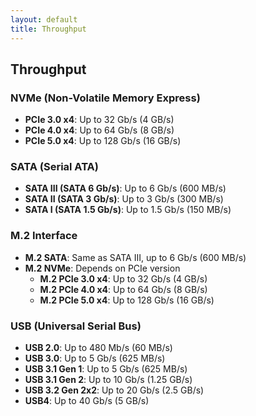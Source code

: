 ```yaml
---
layout: default
title: Throughput
---
```


## Throughput

### NVMe (Non-Volatile Memory Express)
- **PCIe 3.0 x4**: Up to 32 Gb/s (4 GB/s)
- **PCIe 4.0 x4**: Up to 64 Gb/s (8 GB/s)
- **PCIe 5.0 x4**: Up to 128 Gb/s (16 GB/s)

### SATA (Serial ATA)
- **SATA III (SATA 6 Gb/s)**: Up to 6 Gb/s (600 MB/s)
- **SATA II (SATA 3 Gb/s)**: Up to 3 Gb/s (300 MB/s)
- **SATA I (SATA 1.5 Gb/s)**: Up to 1.5 Gb/s (150 MB/s)

### M.2 Interface
- **M.2 SATA**: Same as SATA III, up to 6 Gb/s (600 MB/s)
- **M.2 NVMe**: Depends on PCIe version
  - **M.2 PCIe 3.0 x4**: Up to 32 Gb/s (4 GB/s)
  - **M.2 PCIe 4.0 x4**: Up to 64 Gb/s (8 GB/s)
  - **M.2 PCIe 5.0 x4**: Up to 128 Gb/s (16 GB/s)

### USB (Universal Serial Bus)
- **USB 2.0**: Up to 480 Mb/s (60 MB/s)
- **USB 3.0**: Up to 5 Gb/s (625 MB/s)
- **USB 3.1 Gen 1**: Up to 5 Gb/s (625 MB/s)
- **USB 3.1 Gen 2**: Up to 10 Gb/s (1.25 GB/s)
- **USB 3.2 Gen 2x2**: Up to 20 Gb/s (2.5 GB/s)
- **USB4**: Up to 40 Gb/s (5 GB/s)